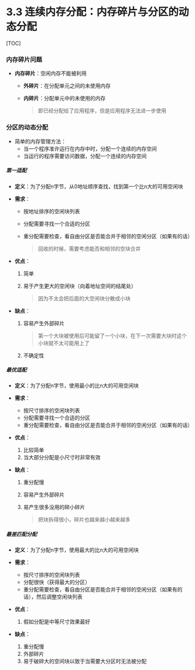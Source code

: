# 3.3 连续内存分配：内存碎片与分区的动态分配

[TOC]

### 内存碎片问题

* **内存碎片**：空闲内存不能被利用

  * **外碎片**：在分配单元之间的未使用内存

  * **内碎片**：分配单元中的未使用的内存

    > 即已经分配给了应用程序，但是应用程序无法进一步使用



### 分区的动态分配

* 简单的内存管理方法：
  * 当一个程序准许运行在内存中时，分配一个连续的内存空间
  * 当运行的程序需要访问数据，分配一个连续的内存空间



##### 第一适配

* **定义**：为了分配n字节，从0地址顺序查找，找到第一个比n大的可用空闲块

* **需求**：

  * 按地址排序的空闲块列表

  * 分配需要寻找一个合适的分区

  * 重分配需要检查，看自由分区是否能合并于相邻的空闲分区（如果有的话）

    > 回收的时候，需要考虑能否和相邻的空块合并

* **优点**：

  1. 简单

  2. 易于产生更大的空闲块（向着地址空间的结尾处）

     > 因为不太会把后面的大空闲块分散成小块

* **缺点**：

  1. 容易产生外部碎片

     >第一个大块被使用后可能留了一个小块，在下一次需要大块时这个小块就不太可能用上了

  2. 不确定性



##### 最优适配

* **定义**：为了分配n字节，使用最小的比n大的可用空闲块

* **需求**：
  * 按尺寸排序的空闲块列表
  * 分配需要寻找一个合适的分区
  * 重分配需要检查，看自由分区是否能合并于相邻的空闲分区（如果有的话）

* **优点**：
  1. 比较简单
  2. 当大部分分配是小尺寸时非常有效

* **缺点**：

  1. 重分配慢

  2. 容易产生外部碎片

  3. 易产生很多没用的碎小碎片

     > 把块拆得很小，碎片也越来越小越来越多



##### 最差匹配分配

* **定义**：为了分配n字节，使用最大的比n大的可用空闲块

* **需求**：
  * 按尺寸排序的空闲块列表
  * 分配很快（获得最大的分区）
  * 重分配需要检查，看自由分区是否能合并于相邻的空闲分区（如果有的话），然后调整空闲块列表

* **优点**：
  1. 假如分配是中等尺寸效果最好

* **缺点**：
  1. 重分配慢
  2. 外部碎片
  3. 易于破碎大的空间块以致于当需要大分区时无法被分配





